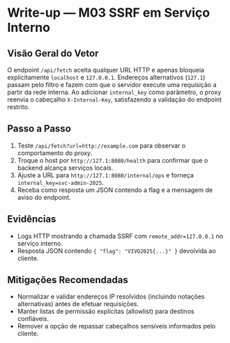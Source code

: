 # Write-up — M03 SSRF em Serviço Interno

## Visão Geral do Vetor
O endpoint `/api/fetch` aceita qualquer URL HTTP e apenas bloqueia explicitamente `localhost` e `127.0.0.1`. Endereços alternativos (`127.1`) passam pelo filtro e fazem com que o servidor execute uma requisição a partir da rede interna. Ao adicionar `internal_key` como parâmetro, o proxy reenvia o cabeçalho `X-Internal-Key`, satisfazendo a validação do endpoint restrito.

## Passo a Passo
1. Teste `/api/fetch?url=http://example.com` para observar o comportamento do proxy.
2. Troque o host por `http://127.1:8080/health` para confirmar que o backend alcança serviços locais.
3. Ajuste a URL para `http://127.1:8080/internal/ops` e forneça `internal_key=svc-admin-2025`.
4. Receba como resposta um JSON contendo a flag e a mensagem de aviso do endpoint.

## Evidências
- Logs HTTP mostrando a chamada SSRF com `remote_addr=127.0.0.1` no serviço interno.
- Resposta JSON contendo `{ "flag": "VIVO2025{...}" }` devolvida ao cliente.

## Mitigações Recomendadas
- Normalizar e validar endereços IP resolvidos (incluindo notações alternativas) antes de efetuar requisições.
- Manter listas de permissão explícitas (allowlist) para destinos confiáveis.
- Remover a opção de repassar cabeçalhos sensíveis informados pelo cliente.
